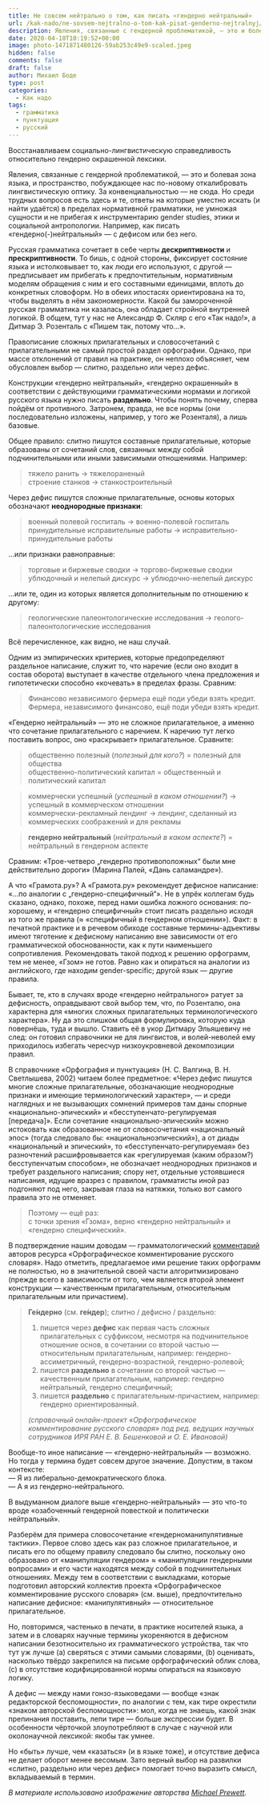 ```yaml
---
title: Не совсем нейтрально о том, как писать «гендерно нейтральный»
url: /kak-nado/ne-sovsem-nejtralno-o-tom-kak-pisat-genderno-nejtralnyj/
description: Явления, связанные с гендерной проблематикой, — это и болевая зона языка, и пространство, побуждающее нас по-новому откалибровать лингвистическую оптику. За конвенциальностью — не сюда. Но среди трудных вопросов есть здесь и те, ответы на которые уместно искать (и найти удаётся) в пределах нормативной грамматики, не умножая сущности и не прибегая к инструментарию gender studies, этики и социальной антропологии. Например, как писать «гендерно(-)нейтральный» — с дефисом или без него.
date: 2020-04-10T10:19:52+00:00
image: photo-1471871480126-59ab253c49e9-scaled.jpeg
hidden: false
comments: false
draft: false
author: Михаил Боде
type: post
categories:
  - Как надо
tags:
  - грамматика
  - пунктуация
  - русский
---
```

Восстанавливаем социально-лингвистическую справедливость относительно гендерно окрашенной лексики.

Явления, связанные с гендерной проблематикой, — это и болевая зона языка, и пространство, побуждающее нас по-новому откалибровать лингвистическую оптику. За конвенциальностью — не сюда. Но среди трудных вопросов есть здесь и те, ответы на которые уместно искать (и найти удаётся) в пределах нормативной грамматики, не умножая сущности и не прибегая к инструментарию gender studies, этики и социальной антропологии. Например, как писать «гендерно(-)нейтральный» — с дефисом или без него.

Русская грамматика сочетает в себе черты **дескриптивности** и **прескриптивности**. То бишь, с одной стороны, фиксирует состояние языка и истолковывает то, как люди его используют, с другой — предписывает им прибегать к предпочтительным, нормативным моделям обращения с ним и его составными единицами, вплоть до конкретных словоформ. Но в обеих ипостасях ориентирована на то, чтобы выделять в нём закономерности. Какой бы замороченной русская грамматика ни казалась, она обладает стройной внутренней логикой. В общем, тут у нас не Александр Ф. Скляр с его «Так надо!», а Дитмар Э. Розенталь с «Пишем так, потому что…».

Правописание сложных прилагательных и словосочетаний с прилагательными не самый простой раздел орфографии. Однако, при массе отклонений от правил на практике, он неплохо объясняет, чем обусловлен выбор — слитно, раздельно или через дефис.

Конструкции «гендерно нейтральный», «гендерно окрашенный» в соответствии с действующими грамматическими нормами и логикой русского языка нужно писать **раздельно**. Чтобы понять почему, сперва пойдём от противного. Затронем, правда, не все нормы (они последовательно изложены, например, у того же Розенталя), а лишь базовые.

Общее правило: слитно пишутся составные прилагательные, которые образованы от сочетаний слов, связанных между собой подчинительными или иными зависимыми отношениями. Например:

> тяжело ранить → тяжелораненый  
> строение станков → станкостроительный

Через дефис пишутся сложные прилагательные, основы которых обозначают **неоднородные признаки**:

> военный полевой госпиталь → военно-полевой госпиталь  
> принудительные исправительные работы → исправительно-принудительные работы

...или признаки равноправные:

> торговые и биржевые сводки → торгово-биржевые сводки  
> ублюдочный и нелепый дискурс → ублюдочно-нелепый дискурс

...или те, один из которых является дополнительным по отношению к другому:

> геологические палеонтологические исследования → геолого-палеонтологические исследования

Всё перечисленное, как видно, не наш случай.

Одним из эмпирических критериев, которые предопределяют раздельное написание, служит то, что наречие (если оно входит в состав оборота) выступает в качестве отдельного члена предложения и гипотетически способно «кочевать» в пределах фразы. Сравним:

> Финансово независимого фермера ещё поди убеди взять кредит.  
> Фермера, независимого финансово, ещё поди убеди взять кредит.

«Гендерно нейтральный» — это не сложное прилагательное, а именно что сочетание прилагательного с наречием. К наречию тут легко поставить вопрос, оно «раскрывает» прилагательное. Сравните:

> общественно полезный (_полезный для кого?_) = полезный для общества  
> общественно-политический капитал = общественный и политический капитал

> коммерчески успешный (_успешный в каком отношении?_) → успешный в коммерческом отношении  
> коммерчески-рекламный лендинг → лендинг, сделанный из коммерческих соображений и для рекламы

> **гендерно нейтральный** (_нейтральный в каком аспекте?_) = нейтральный в гендерном аспекте

Сравним: «Трое-четверо „гендерно противоположных“ были мне действительно дороги» (Марина Палей, «Дань саламандре»).

А что «Грамота.ру»? А «Грамота.ру» рекомендует дефисное написание: «...по аналогии с „гендерно-специфичный“». Не в упрёк коллегам будь сказано, однако, похоже, перед нами ошибка ложного основания: по-хорошему, и «гендерно специфичный» стоит писать раздельно исходя из того же правила (≈ «специфичный в гендерном отношении»). Факт: в печатной практике и в речевом обиходе составные термины-адъективы имеют тяготение к дефисному написанию вне зависимости от его грамматической обоснованности, как к пути наименьшего сопротивления. Рекомендовать такой подход к решению орфограмм, тем не менее, «Гзом» не готов. Равно как и опираться на аналогии из английского, где находим gender-specific; другой язык — другие правила.

Бывает, те, кто в случаях вроде «гендерно нейтрального» ратует за дефисность, оправдывают свой выбор тем, что, по Розенталю, она характерна для «многих сложных прилагательных терминологического характера». Ну да это слишком общая формулировка, которую куда повернёшь, туда и вышло. Ставить её в укор Дитмару Эльяшевичу не след: он готовил справочники не для лингвистов, и волей-неволей ему приходилось избегать чересчур низкоукровневой декомпозиции правил.

В справочнике «Орфография и пунктуация» (Н. С. Валгина, В. Н. Светлышева, 2002) читаем более предметное: «Через дефис пишутся многие сложные прилагательные, обозначающие неоднородные признаки и имеющие терминологический характер», — и среди наглядных и не вызывающих сомнений примеров там даны спорные «национально-эпический» и «бесступенчато-регулируемая [передача]». Если сочетание «национально-эпический» можно истоковать как образованное не от словосочетания «национальный эпос» (тогда следовало бы: «национальноэпический»), а от диады «национальный и эпический», то «бесступенчато-регулируемая» без разночтений расшифровывается как «регулируемая (каким образом?) бесступенчатым способом», не обозначает неоднородных признаков и требует раздельного написания; спору нет, отдельные устоявшиеся написания, идущие вразрез с правилом, грамматисты иной раз подгоняют под него, закрывая глаза на натяжки, только вот самого правила это не отменяет.

> Поэтому — ещё раз:  
> с точки зрения «Гзома», верно «гендерно нейтральный» и «гендерно специфический».

В подтверждение нашим доводам — грамматологический [комментарий](https://ruslang-oross.ru/paragraph/51) авторов ресурса «Орфографическое комментирование русского словаря». Надо отметить, предлагаемое ими решение таких орфограмм не полностью, но в значительной своей части алгоритмизировано (прежде всего в зависимости от того, чем является второй элемент конструкции — качественным прилагательным, относительным прилагательным или причастием).

> **Ге́ндерно** (см. **ге́ндер**); слитно / дефисно / раздельно:  
> 1) пишется через **дефис** как первая часть сложных прилагательных с суффиксом, несмотря на подчинительное отношение основ, в сочетании со второй частью — относительным прилагательным, например: гендерно-ассиметричный, гендерно-возрастной, гендерно-ролевой;  
> 2) пишется **раздельно** в сочетании со второй частью — качественным прилагательным, например: гендерно нейтральный, гендерно специфичный;  
> 3) пишется **раздельно** с прилагательным-причастием, например: гендерно ориентированный.
> 
> _(справочный онлайн-проект «Орфографическое комментирование русского словаря» под ред. ведущих научных сотрудников ИРЯ РАН Е. В. Бешенковой и О. Е. Ивановой)_

Вообще-то иное написание — «гендерно-нейтральный» — возможно. Но тогда у термина будет совсем другое значение. Допустим, в таком контексте:  
— Я из либерально-демократического блока.  
— А я из гендерно-нейтрального.

В выдуманном диалоге выше «гендерно-нейтральный» — это что-то вроде «озабоченный гендерной повесткой и политически нейтральный».

Разберём для примера словосочетание «гендерноманипулятивные тактики». Первое слово здесь как раз сложное прилагательное, и писать его по общему правилу следовало бы слитно, поскольку оно образовано от «манипуляции гендером» ≈ «манипуляции гендерными вопросами» и его части находятся между собой в подчинительных отношениях. Между тем в соответствии с выкладками, которые подготовил авторский коллектив проекта «Орфографическое комментирование русского словаря» (см. выше), предпочтительно написание дефисное: «манипулятивный» — относительное прилагательное.

Но, повторимся, частенько в печати, в практике носителей языка, а затем и в словарях научные термины укореняются в дефисном написании безотносительно их грамматического устройства, так что тут уж лучше (a) сверяться с этими самыми словарями, (b) оценивать, насколько твёрдо закрепился на письме орфографический облик слова, (с) в отсутствие кодифицированной нормы опираться на языковую логику.

А дефис — между нами гонзо-языковедами — вообще «знак редакторской беспомощности», по аналогии с тем, как тире окрестили «знаком авторской беспомощности»: мол, когда не знаешь, какой знак препинания поставить, лепи тире — больше экспрессии будет. В особенности чёрточкой злоупотребляют в случае с научной или околонаучной лексикой: якобы так умнее.

Но «быть» лучше, чем «казаться» (и в языке тоже), и отсутствие дефиса не делает оборот менее весомым. Зато верный выбор на развилки «слитно, раздельно или через дефис» помогает точно выразить смысл, вкладываемый в термин.

_В материале использовано изображение авторства [Michael Prewett](https://unsplash.com/@catvideo)._